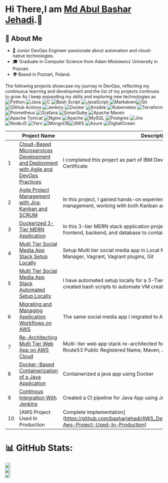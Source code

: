 # Hi There,I am [Md Abul Bashar Jehadi](https://www.linkedin.com/in/md-abul-bashar-jehadi/).👋

## 🚀 About Me
- 🌱 Junior DevOps Engineer passionate about automation and cloud-native technologies.
- 🎓 Graduate in Computer Science from Adam Mickiewicz University in Poznań.
- 🌍 Based in Poznań, Poland.

 The following projects showcase my journey in DevOps, reflecting my continuous learning and development and the list of my projects continues to grow As I keep expanding my skills and exploring new technologies as ![Python](https://img.shields.io/badge/python-3670A0?style=for-the-badge&logo=python&logoColor=ffdd54) ![Java](https://img.shields.io/badge/java-%23ED8B00.svg?style=for-the-badge&logo=openjdk&logoColor=white) ![C](https://img.shields.io/badge/c-%2300599C.svg?style=for-the-badge&logo=c&logoColor=white) ![Bash Script](https://img.shields.io/badge/bash_script-%23121011.svg?style=for-the-badge&logo=gnu-bash&logoColor=white) ![JavaScript](https://img.shields.io/badge/javascript-%23323330.svg?style=for-the-badge&logo=javascript&logoColor=%23F7DF1E) ![Markdown](https://img.shields.io/badge/markdown-%23000000.svg?style=for-the-badge&logo=markdown&logoColor=white)![Git](https://img.shields.io/badge/git-%23F05033.svg?style=for-the-badge&logo=git&logoColor=white) ![GitHub Actions](https://img.shields.io/badge/github%20actions-%232671E5.svg?style=for-the-badge&logo=githubactions&logoColor=white) ![Jenkins](https://img.shields.io/badge/jenkins-%232C5263.svg?style=for-the-badge&logo=jenkins&logoColor=white) ![Docker](https://img.shields.io/badge/docker-%230db7ed.svg?style=for-the-badge&logo=docker&logoColor=white) ![Ansible](https://img.shields.io/badge/ansible-%231A1918.svg?style=for-the-badge&logo=ansible&logoColor=white) ![Kubernetes](https://img.shields.io/badge/kubernetes-%23326ce5.svg?style=for-the-badge&logo=kubernetes&logoColor=white) ![Terraform](https://img.shields.io/badge/terraform-%235835CC.svg?style=for-the-badge&logo=terraform&logoColor=white) ![Prometheus](https://img.shields.io/badge/Prometheus-E6522C?style=for-the-badge&logo=Prometheus&logoColor=white) ![Grafana](https://img.shields.io/badge/grafana-%23F46800.svg?style=for-the-badge&logo=grafana&logoColor=white) ![SonarQube](https://img.shields.io/badge/SonarQube-black?style=for-the-badge&logo=sonarqube&logoColor=4E9BCD) ![Apache Maven](https://img.shields.io/badge/Apache%20Maven-C71A36?style=for-the-badge&logo=Apache%20Maven&logoColor=white) ![Apache Tomcat](https://img.shields.io/badge/apache%20tomcat-%23F8DC75.svg?style=for-the-badge&logo=apache-tomcat&logoColor=black) ![Nginx](https://img.shields.io/badge/nginx-%23009639.svg?style=for-the-badge&logo=nginx&logoColor=white) ![Apache](https://img.shields.io/badge/apache-%23D42029.svg?style=for-the-badge&logo=apache&logoColor=white) ![MySQL](https://img.shields.io/badge/mysql-4479A1.svg?style=for-the-badge&logo=mysql&logoColor=white) ![Postgres](https://img.shields.io/badge/postgres-%23316192.svg?style=for-the-badge&logo=postgresql&logoColor=white) ![Jira](https://img.shields.io/badge/jira-%230A0FFF.svg?style=for-the-badge&logo=jira&logoColor=white) ![NodeJS](https://img.shields.io/badge/node.js-6DA55F?style=for-the-badge&logo=node.js&logoColor=white) ![Yarn](https://img.shields.io/badge/yarn-%232C8EBB.svg?style=for-the-badge&logo=yarn&logoColor=white) ![MongoDB](https://img.shields.io/badge/MongoDB-%234ea94b.svg?style=for-the-badge&logo=mongodb&logoColor=white)![AWS](https://img.shields.io/badge/AWS-%23FF9900.svg?style=for-the-badge&logo=amazon-aws&logoColor=white) ![Azure](https://img.shields.io/badge/azure-%230072C6.svg?style=for-the-badge&logo=microsoftazure&logoColor=white) ![DigitalOcean](https://img.shields.io/badge/DigitalOcean-%230167ff.svg?style=for-the-badge&logo=digitalOcean&logoColor=white)

  | | Project Name | Description  |
|---| ------ | ------ |
| 1 | [Cloud-Based Microservices Development and Deployment with Agile and DevOps Practices](https://github.com/basharjehadi/devops-capstone-project) | I completed this project as part of IBM DevOps Engineering Professional Certificate |
| 2 | [Agile Project Management with Jira: Kanban and SCRUM](https://www.coursera.org/account/accomplishments/verify/4WRJOBUCU3FC) | In this project, I gained hands-on experience with Jira for agile project management, working with both Kanban and SCRUM methodologies |
| 3 | [Dockerized 3-Tier MERN Application](https://github.com/basharjehadi/dockerized-mern-app) | In this 3-tier MERN stack application project, I created Dockerfiles for the frontend, backend, and database to containerize the application |
| 4 | [Multi Tier Social Media App Stack Setup Locally](https://github.com/basharjehadi/AWS_DevOps_Projects/tree/main/Project-1%20Multi%20Tier%20Social%20Media%20App%20Stack%20Setup%20Locally) | Setup Multi tier social media app in Local Machine using Oracle VM VirtualBox Manager, Vagrant, Vagrant plugins, Git |
| 5 | [Multi Tier Social Media App Stack Automated Setup Locally](https://github.com/basharjehadi/AWS_DevOps_Projects/tree/main/Project-2%20Multi%20Tier%20Social%20Media%20App%20Stack%20Automated%20Setup%20Locally) | I have automated setup locally for a 3-Tier Social Media App. This time I created bash scripts to automate VM creation/provisioning through Vagrantfile |
| 6 | [Migrating and Managing Application Workflows on AWS](https://github.com/basharjehadi/AWS_DevOps_Projects/tree/main/Project-3%20Migrating%20and%20Managing%20Application%20Workflows%20on%20AWS) | The same social media app I migrated to AWS using the lift-and-shift strategy |
| 7 | [Re-Architecting Multi Tier Web App on AWS Cloud](https://github.com/basharjehadi/AWS_DevOps_Projects/tree/main/Project-4%3A%20Re-Architecting%20Multi%20Tier%20Web%20App%20on%20AWS%20Cloud%5BCloud%20Native%5D) | Multi-tier web app stack re-architected for AWS Cloud using Default VPC, Route53 Public Registered Name, Maven, JDK8 |
| 8 | [Docker-Based Containerization of a Java Application](https://github.com/basharjehadi/AWS_DevOps_Projects/tree/main/Project%205%20Docker-Based%20Containerization%20of%20a%20Java%20Application) | Containerized a java app using Docker |
| 9 | [Continous Integration With Jenkins](https://github.com/basharjehadi/AWS_DevOps_Projects/tree/main/Project-6%3A%20Continues%20Integration%20With%20Jenkins) | Created a CI pipeline for Java App using Jenkins|
| 10 | [AWS Project Used In Production | Complete Implementation](https://github.com/basharjehadi/AWS_DevOps_Projects/tree/main/Abhishek-Aws-Project-Used-In-Production) | This project sets up a resilient VPC with servers in private subnets across two Availability Zones, using an Auto Scaling group, Application Load Balancer, and dual NAT gateways for internet access|


# 📊 GitHub Stats:
![](https://github-readme-stats.vercel.app/api?username=basharjehadi&theme=dark&hide_border=false&include_all_commits=false&count_private=false)<br/>
![](https://github-readme-streak-stats.herokuapp.com/?user=basharjehadi&theme=dark&hide_border=false)<br/>
![](https://github-readme-stats.vercel.app/api/top-langs/?username=basharjehadi&theme=dark&hide_border=false&include_all_commits=false&count_private=false&layout=compact)


